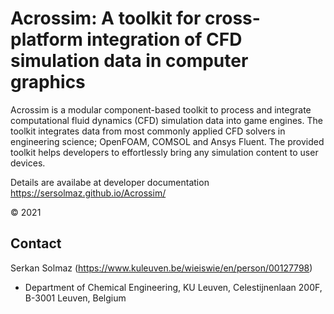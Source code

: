 # Acrossim: A toolkit for cross-platform integration of CFD simulation data in computer graphics

Acrossim is a modular component-based toolkit to process and integrate computational fluid dynamics (CFD) simulation data into game engines. The toolkit integrates data from most commonly applied CFD solvers in engineering science; OpenFOAM, COMSOL and Ansys Fluent. The provided toolkit helps developers to effortlessly bring any simulation content to user devices.

Details are availabe at developer documentation https://sersolmaz.github.io/Acrossim/

© 2021

## Contact
Serkan Solmaz (https://www.kuleuven.be/wieiswie/en/person/00127798)
* Department of Chemical Engineering, KU Leuven, Celestijnenlaan 200F, B-3001 Leuven, Belgium
